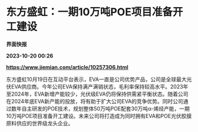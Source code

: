 # 东方盛虹：一期10万吨POE项目准备开工建设
**界面快报**

**2023-10-20 00:26**

**https://www.jiemian.com/article/10257306.html**

东方盛虹10月19日在互动平台表示，EVA一直是公司优势产品，公司是全球最大光伏EVA供应商。今年公司EVA保持满产满销状态，毛利率保持较高水平。2023年至2024年，EVA新增产能较少，光伏级EVA仍将保持供需紧平衡状态。随着公司在2024年底EVA新产能的投放，将有助于扩大公司EVA的竞争优势。同时公司通过数年自主研发的POE技术，规划整体50万吨POE配套30万吨α-烯烃产能，一期10万吨POE项目准备开工建设。未来公司将打造成为同时拥有EVA和POE光伏胶膜原料供应的世界级龙头企业。